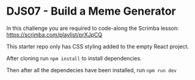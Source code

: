 # DJS07 - Build a Meme Generator

In this challenge you are required to code-along the Scrimba lesson: https://scrimba.com/playlist/prXJpCQ

This starter repo only has CSS styling added to the empty React project.

After cloning run `npm install` to install dependencies.

Then after all the dependecies have been installed, run `npm run dev`
